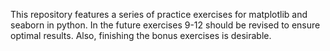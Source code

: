 This repository features a series of practice exercises for matplotlib and seaborn in python. In the future exercises 9-12 should be revised to ensure optimal results. Also, finishing the bonus exercises is desirable.
